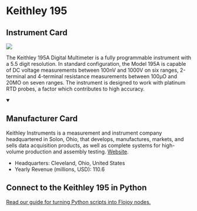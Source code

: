 
# Keithley 195

## Instrument Card

<img src="https://v5.airtableusercontent.com/v1/19/19/1691539200000/eaOQmcEnbtwUxDrDXX39QQ/kO0o7lYcgBbvnIRXnCV2PAKCq-PRfl5-dzaFRuDP0DRaxRP_Oblc4_0WFSnnR_54Wnaw-LvdvYyRj_l1I0EvPw/TtKgtmYQpID4GK47qxA-Z_DsEN-7gzpSH1qhWxaVY_8"/>
<p>The Keithley 195A Digital Multimeter is a fully programmable instrument with a 5.5 digit resolution. In standard configuration, the Model 195A is capable of DC voltage measurements between 100nV and 1000V on six ranges, 2-terminal and 4-terminal resistance measurements between 100µO and 20MO on seven ranges. The instrument is designed to work with platinum RTD probes, a factor which contributes to high accuracy.</p>

<details open>
<summary><h2>Manufacturer Card</h2></summary>

Keithley Instruments is a measurement and instrument company headquartered in Solon, Ohio, that develops, manufactures, markets, and sells data acquisition products, as well as complete systems for high-volume production and assembly testing. <a href="https://www.tek.com/en">Website</a>.

<ul>
  <li>Headquarters: Cleveland, Ohio, United States</li>
  <li>Yearly Revenue (millions, USD): 110.6</li>
</ul>
</details>

## Connect to the Keithley 195 in Python

[Read our guide for turning Python scripts into Flojoy nodes.](https://docs.flojoy.ai/custom-nodes/creating-custom-node/)


